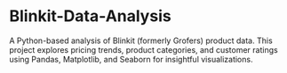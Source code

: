# Blinkit-Data-Analysis
A Python-based analysis of Blinkit (formerly Grofers) product data. This project explores pricing trends, product categories, and customer ratings using Pandas, Matplotlib, and Seaborn for insightful visualizations.
